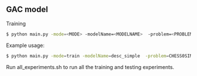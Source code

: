## GAC model

Training

```bash
$ python main.py -mode=<MODE> -modelName=<MODELNAME>  -problem=<PROBLEM> -max_train_sentences=<MAXTRAIN> -MAX_TGT_SEQ_LEN=<MAXTARGET>
```

Example usage:

```bash
$ python main.py -mode=train -modelName=desc_simple  -problem=CHESS0SIMPLE -max_train_sentences=20089 -MAX_TGT_SEQ_LEN=70
```

Run all_experiments.sh to run all the training and testing experiments.
